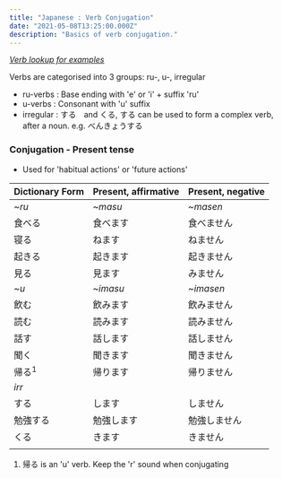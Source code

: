 ```yaml
---
title: "Japanese : Verb Conjugation"
date: "2021-05-08T13:25:00.000Z"
description: "Basics of verb conjugation."
---
```

_[Verb lookup for examples](../verb-lookup)_

Verbs are categorised into 3 groups: ru-, u-, irregular
* ru-verbs : Base ending with 'e' or 'i' + suffix 'ru'
* u-verbs : Consonant with 'u' suffix 
* irregular : する　and くる, する can be used to form a complex verb, after a noun. e.g. べんきょうする　

### Conjugation - Present tense

* Used for 'habitual actions' or 'future actions'

|Dictionary Form|Present, affirmative|Present, negative|
|---|---|---|
|<i>~ru</i>|<i>~masu</i>|<i>~masen</i>|
|食べる|食べます|食べません|
|寝る|ねます|ねません|
|起きる|起きます|起きません|
|見る|見ます|みません|
|<i>~u</i>|<i>~imasu</i>|<i>~imasen</i>|
|飲む|飲みます|飲みません|
|読む|読みます|読みません|
|話す|話します|話しません|
|聞く|聞きます|聞きません|
|帰る<sup>1</sup>|帰ります|帰りません|
|<i>irr</i>|||
|する|します|しません|
|勉強する|勉強します|勉強しません|
|くる|きます|きません|
||||

1. 帰る is an 'u' verb. Keep the 'r' sound when conjugating